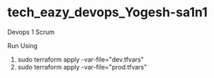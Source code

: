 # tech_eazy_devops_Yogesh-sa1n1
Devops 1 Scrum

Run Using 
  1. sudo terraform apply -var-file="dev.tfvars"
  2. sudo terraform apply -var-file="prod.tfvars"
